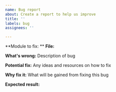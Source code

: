 ```yaml
---
name: Bug report
about: Create a report to help us improve
title: ''
labels: bug
assignees: ''

---
```


**Module to fix: ** 
**File:**

**What's wrong:**
Description of bug

**Potential fix:**
Any ideas and resources on how to fix

**Why fix it:**
What will be gained from fixing this bug

**Expected result:**
